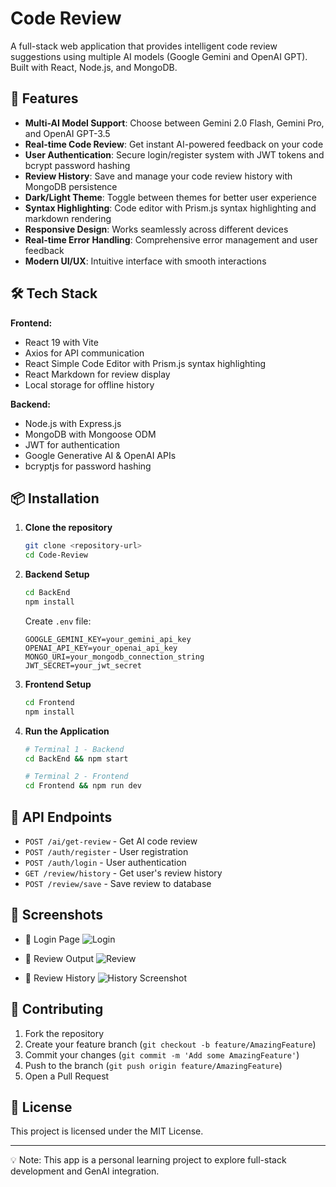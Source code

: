 # Code Review

A full-stack web application that provides intelligent code review suggestions using multiple AI models (Google Gemini and OpenAI GPT). Built with React, Node.js, and MongoDB.

## 🚀 Features

- **Multi-AI Model Support**: Choose between Gemini 2.0 Flash, Gemini Pro, and OpenAI GPT-3.5
- **Real-time Code Review**: Get instant AI-powered feedback on your code
- **User Authentication**: Secure login/register system with JWT tokens and bcrypt password hashing
- **Review History**: Save and manage your code review history with MongoDB persistence
- **Dark/Light Theme**: Toggle between themes for better user experience
- **Syntax Highlighting**: Code editor with Prism.js syntax highlighting and markdown rendering
- **Responsive Design**: Works seamlessly across different devices
- **Real-time Error Handling**: Comprehensive error management and user feedback
- **Modern UI/UX**: Intuitive interface with smooth interactions

## 🛠️ Tech Stack

**Frontend:**
- React 19 with Vite
- Axios for API communication
- React Simple Code Editor with Prism.js syntax highlighting
- React Markdown for review display
- Local storage for offline history

**Backend:**
- Node.js with Express.js
- MongoDB with Mongoose ODM
- JWT for authentication
- Google Generative AI & OpenAI APIs
- bcryptjs for password hashing

## 📦 Installation

1. **Clone the repository**
   ```bash
   git clone <repository-url>
   cd Code-Review
   ```

2. **Backend Setup**
   ```bash
   cd BackEnd
   npm install
   ```
   Create `.env` file:
   ```env
   GOOGLE_GEMINI_KEY=your_gemini_api_key
   OPENAI_API_KEY=your_openai_api_key
   MONGO_URI=your_mongodb_connection_string
   JWT_SECRET=your_jwt_secret
   ```

3. **Frontend Setup**
   ```bash
   cd Frontend
   npm install
   ```

4. **Run the Application**
   ```bash
   # Terminal 1 - Backend
   cd BackEnd && npm start
   
   # Terminal 2 - Frontend
   cd Frontend && npm run dev
   ```

## 🔧 API Endpoints

- `POST /ai/get-review` - Get AI code review
- `POST /auth/register` - User registration
- `POST /auth/login` - User authentication
- `GET /review/history` - Get user's review history
- `POST /review/save` - Save review to database

## 📸 Screenshots

- 🔐 Login Page
![Login](./screenshots/login.png)

- 🧠 Review Output
![Review](./screenshots/review.png)

- 📜 Review History
![History Screenshot](./screenshots/history.png)

## 🤝 Contributing

1. Fork the repository
2. Create your feature branch (`git checkout -b feature/AmazingFeature`)
3. Commit your changes (`git commit -m 'Add some AmazingFeature'`)
4. Push to the branch (`git push origin feature/AmazingFeature`)
5. Open a Pull Request

## 📄 License

This project is licensed under the MIT License.

---

💡 Note: This app is a personal learning project to explore full-stack development and GenAI integration.

